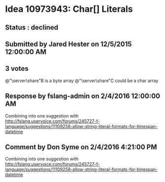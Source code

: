 # Idea 10973943: Char[] Literals #

## Status : declined

## Submitted by Jared Hester on 12/5/2015 12:00:00 AM

## 3 votes

@"\\server\share"B is a byte array
@"\\server\share"C could be a char array

## Response by fslang-admin on 2/4/2016 12:00:00 AM

Combining into one suggestion with http://fslang.uservoice.com/forums/245727-f-language/suggestions/11109258-allow-string-literal-formats-for-timespan-datetime


## Comment by Don Syme on 2/4/2016 4:21:00 PM

Combining into one suggestion with http://fslang.uservoice.com/forums/245727-f-language/suggestions/11109258-allow-string-literal-formats-for-timespan-datetime
